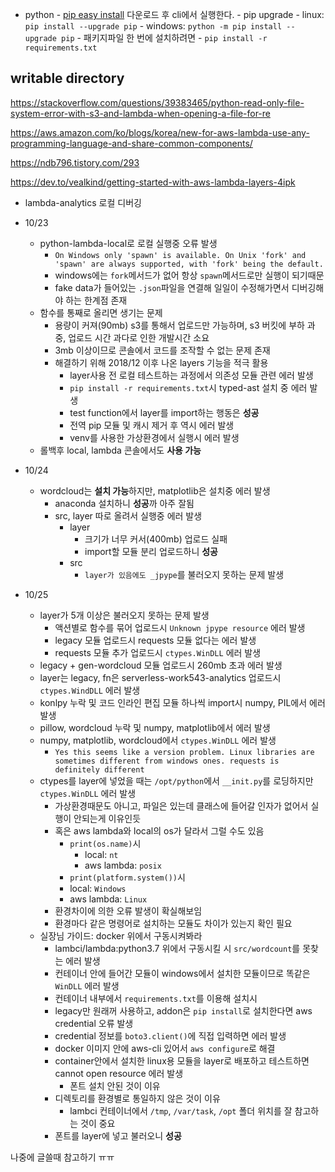 - python - [pip easy install](https://bootstrap.pypa.io/ez_setup.py) 다운로드 후 cli에서 실행한다. - pip upgrade - linux: `pip install --upgrade pip` - windows: `python -m pip install --upgrade pip` - 패키지파일 한 번에 설치하려면 - `pip install -r requirements.txt`

## writable directory

https://stackoverflow.com/questions/39383465/python-read-only-file-system-error-with-s3-and-lambda-when-opening-a-file-for-re

https://aws.amazon.com/ko/blogs/korea/new-for-aws-lambda-use-any-programming-language-and-share-common-components/

https://ndb796.tistory.com/293

https://dev.to/vealkind/getting-started-with-aws-lambda-layers-4ipk

- lambda-analytics 로컬 디버깅
- 10/23

  - python-lambda-local로 로컬 실행중 오류 발생
    - `On Windows only 'spawn' is available. On Unix 'fork' and 'spawn' are always supported, with 'fork' being the default.`
    - windows에는 `fork`메서드가 없어 항상 `spawn`메서드로만 실행이 되기때문
    - fake data가 들어있는 `.json`파일을 연결해 일일이 수정해가면서 디버깅해야 하는 한계점 존재
  - 함수를 통째로 올리면 생기는 문제
    - 용량이 커져(90mb) s3를 통해서 업로드만 가능하며, s3 버킷에 부하 과중, 업로드 시간 과다로 인한 개발시간 소요
    - 3mb 이상이므로 콘솔에서 코드를 조작할 수 없는 문제 존재
    - 해결하기 위해 2018/12 이후 나온 layers 기능을 적극 활용
      - layer사용 전 로컬 테스트하는 과정에서 의존성 모듈 관련 에러 발생
      - `pip install -r requirements.txt`시 typed-ast 설치 중 에러 발생
      - test function에서 layer를 import하는 행동은 **성공**
      - 전역 pip 모듈 및 캐시 제거 후 역시 에러 발생
      - venv를 사용한 가상환경에서 실행시 에러 발생
  - 롤백후 local, lambda 콘솔에서도 **사용 가능**

- 10/24
  - wordcloud는 **설치 가능**하지만, matplotlib은 설치중 에러 발생
    - anaconda 설치하니 **성공**까 아주 잘됨
    - src, layer 따로 올려서 실행중 에러 발생
      - layer
        - 크기가 너무 커서(400mb) 업로드 실패
        - import할 모듈 분리 업로드하니 **성공**
      - src
        - `layer가 있음에도 _jpype`를 불러오지 못하는 문제 발생
- 10/25
  - layer가 5개 이상은 불러오지 못하는 문제 발생
    - 액션별로 함수를 묶어 업로드시 `Unknown jpype resource` 에러 발생
    - legacy 모듈 업로드시 requests 모듈 없다는 에러 발생
    - requests 모듈 추가 업로드시 `ctypes.WinDLL` 에러 발생
  - legacy + gen-wordcloud 모듈 업로드시 260mb 초과 에러 발생
  - layer는 legacy, fn은 serverless-work543-analytics 업로드시 `ctypes.WindDLL` 에러 발생
  - konlpy 누락 및 코드 인라인 편집 모듈 하나씩 import시 numpy, PIL에서 에러 발생
  - pillow, wordcloud 누락 및 numpy, matplotlib에서 에러 발생
  - numpy, matplotlib, wordcloud에서 `ctypes.WinDLL` 에러 발생
    - `Yes this seems like a version problem. Linux libraries are sometimes different from windows ones. requests is definitely different`
  - ctypes를 layer에 넣었을 때는 `/opt/python`에서 `__init.py`를 로딩하지만 `ctypes.WinDLL` 에러 발생
    - 가상환경때문도 아니고, 파일은 있는데 클래스에 들어갈 인자가 없어서 실행이 안되는게 이유인듯
    - 혹은 aws lambda와 local의 os가 달라서 그럴 수도 있음
      - `print(os.name)`시
        - local: `nt`
        - aws lambda: `posix`
      - `print(platform.system())`시
      - local: `Windows`
      - aws lambda: `Linux`
    - 환경차이에 의한 오류 발생이 확실해보임
    - 환경마다 같은 명령어로 설치하는 모듈도 차이가 있는지 확인 필요
  - 실장님 가이드: docker 위에서 구동시켜봐라
    - lambci/lambda:python3.7 위에서 구동시킬 시 `src/wordcount`를 못찾는 에러 발생
    - 컨테이너 안에 들어간 모듈이 windows에서 설치한 모듈이므로 똑같은 `WinDLL` 에러 발생
    - 컨테이너 내부에서 `requirements.txt`를 이용해 설치시
    - legacy만 원래꺼 사용하고, addon은 `pip install`로 설치한다면 aws credential 오류 발생
    - credential 정보를 `boto3.client()`에 직접 입력하면 에러 발생
    - docker 이미지 안에 aws-cli 있어서 `aws configure`로 해결
    - container안에서 설치한 linux용 모듈을 layer로 배포하고 테스트하면 cannot open resource 에러 발생
      - 폰트 설치 안된 것이 이유
    - 디렉토리를 환경별로 통일하지 않은 것이 이유
      - lambci 컨테이너에서 `/tmp`, `/var/task`, `/opt` 폴더 위치를 잘 참고하는 것이 중요
    - 폰트를 layer에 넣고 불러오니 **성공**

나중에 글쓸때 참고하기 ㅠㅠ
